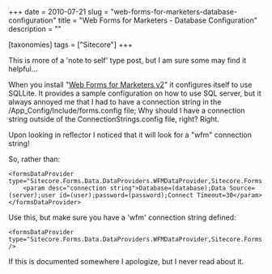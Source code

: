 +++
date = 2010-07-21
slug = "web-forms-for-marketers-database-configuration"
title = "Web Forms for Marketers - Database Configuration"
description = ""

[taxonomies]
tags = ["Sitecore"]
+++

This is more of a 'note to self' type post, but I am sure some may find it helpful...

<!-- more -->

When you install "[Web Forms for Marketers v2](http://sdn.sitecore.net/Products/Web%20Forms%20for%20Marketers/Web%20Forms%20for%20Marketers%202,-d-,1.aspx)" it configures itself to use SQLLite. It provides a sample configuration on how to use SQL server, but it always annoyed me that I had to have a connection string in the /App_Config/Include/forms.config file; Why should I have a connection string outside of the ConnectionStrings.config file, right? Right.

Upon looking in reflector I noticed that it will look for a "wfm" connection string!

So, rather than:

```
<formsDataProvider type="Sitecore.Forms.Data.DataProviders.WFMDataProvider,Sitecore.Forms.Core">  
    <param desc="connection string">Database=(database);Data Source=(server);user id=(user);password=(password);Connect Timeout=30</param>  
</formsDataProvider>
```

Use this, but make sure you have a 'wfm' connection string defined:

```
<formsDataProvider   
type="Sitecore.Forms.Data.DataProviders.WFMDataProvider,Sitecore.Forms.Core" />
```

If this is documented somewhere I apologize, but I never read about it.
